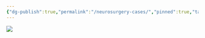 ```yaml
---
{"dg-publish":true,"permalink":"/neurosurgery-cases/","pinned":true,"tags":["gardenEntry"],"created":"2023-05-27T13:58:35.000-07:00","updated":"2024-06-18T20:10:35.853-07:00"}
---
```



![](https://i.imgur.com/fUIFX6g.png)

